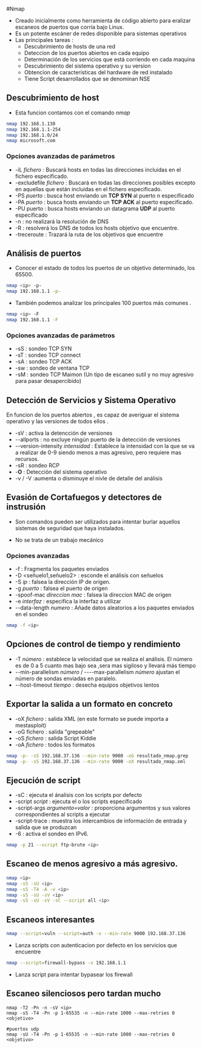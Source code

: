 #Nmap

* Creado inicialmente como herramienta de código abierto para eralizar escaneos de puertos que corría bajo Linux.
* Es un potente  escáner de redes disponible para sistemas operativos 
* Las principales tareas :
	* Descubrimiento de hosts de una red
	* Deteccion de los puertos abiertos en cada equipo 
	* Determinación de los servicios que está corriendo en cada maquina 
	* Descubrimiento del sistema operativo y su version 
	* Obtencion de características del hardware de red instalado
	* Tiene Script desarrollados que se denominan NSE 

## Descubrimiento de host

* Esta funcion contamos con el comando *nmap*
```bash
nmap 192.168.1.130
nmap 192.168.1.1-254
nmap 192.168.1.0/24
nmap microsoft.com
```

### Opciones avanzadas de parámetros

* -iL *fichero* : Buscará hosts en todas las direcciones incluidas en el fichero especificado.
* -excludefile *fichero* : Buscará en todas las direcciones posibles excepto en aquellas que están incluidas en el fichero especificado.
* -PS *puerto* : busca host enviando un **TCP SYN** al puerto n especificado
* -PA *puerto* : busca hosts enviando un **TCP ACK** al puerto especificado.
* -PU puerto : busca hosts enviando un datagrama **UDP** al puerto especificado
* -n : no realizará la resolución de DNS
* -R : resolverá los DNS de todos los hosts objetivo que encuentre.
* -treceroute : Trazará la ruta de los objetivos que encuentre


## Análisis de puertos

* Conocer el estado de todos los puertos de un objetivo determinado, los 65500.

```bash
nmap <ip> -p-
nmap 192.168.1.1 -p-
```

* También podemos analizar los principales 100 puertos más comunes .

```bash
nmap <ip> -F
nmap 192.168.1.1 -F
```

### Opciones avanzadas de parámetros

* -sS : sondeo TCP SYN
* -sT : sondeo TCP connect
* -sA : sondeo TCP ACK
* -sw : sondeo de ventana TCP
* -sM : sondeo TCP Maimon (Un tipo de escaneo sutil y no muy agresivo para pasar desapercibido)

## Detección de Servicios y Sistema Operativo

En funcion de los puertos abiertos , es capaz de averiguar el sistema operativo y las versiones de todos ellos .
* -sV : activa la detencción de versiones
* --allports : no excluye ningún puerto de la detección de versiones
* --version-intensity *intensidad* : Establece la intensidad con la que se va a realizar de 0-9 siendo menos a mas agresivo, pero requiere mas recursos.
* -sR : sondeo RCP
* -**O** : Detección del sistema operativo
* -v / -V :aumenta o disminuye el nivle de detalle del análisis

## Evasión de Cortafuegos y detectores de instrusión

* Son comandos pueden ser utilizados para intentar burlar aquellos sistemas de seguridad que haya instalados.

* No se trata de un trabajo mecánico

### Opciones avanzadas
*  -f : Fragmenta los paquetes enviados
*  -D <señuelo1,señuelo2> : esconde el análisis con señuelos
*  -S *ip* : falsea la dirección IP de origen.
*  -g *puerto* : falsea el puerto de origen
*  -spoof-mac *direccion mac* : falsea la direccion MAC de origen
* -e *interfaz* : especifica la interfaz a utilizar
* --data-length *numero* : Añade datos aleatorios a los paquetes enviados en el sondeo

```bash
nmap -f <ip>
```

## Opciones de control de tiempo y rendimiento

* -T *número* : establece la velocidad que se realiza el análisis. El número es de 0 a 5 cuanto mas bajo sea ,sera mas sigiloso y llevará más tiempo 
* --min-parallelism *número* / ----max-parallelism *número* ajustan el número de sondas enviadas en paralelo.
* --host-timeout *tiempo* : desecha equipos objetivos lentos

## Exportar la salida a un formato en concreto

* -oX *fichero* : salida XML
(en este formato se puede importa a mestasploit)
* -oG fichero : salida "grepeable"
* -oS *fichero* : salida Script Kiddie
* -oA *fichero* : todos los formatos

```bash
nmap -p- -sS 192.168.37.136 --min-rate 9000 -oG resultado_nmap.grep
nmap -p- -sS 192.168.37.136 --min-rate 9000 -oX resultado_nmap.xml
```

## Ejecución de script

* -sC : ejecuta el ánalisis con los scripts por defecto 
* -script *script* : ejecuta el o los scripts específicado
* -script-args *argumento=valor* : proporciona argumentos y sus valores correspondientes al scripts a ejecutar
* -script-trace :  muestra los intercambios de información de entrada y salida que se produzcan 
* -6 : activa el sondeo en IPv6.

```bash
nmap -p 21 --script ftp-brute <ip>
```


## Escaneo de menos agresivo a más agresivo.

```bash
nmap <ip>
nmap -sS -sU <ip>
nmap -sS -T4 -A -v <ip>
nmap -sS -sU -sV <ip>
nmap -sS -sU -sV -sC --script all <ip>

```


## Escaneos interesantes

```bash
nmap --script=vuln --script=auth -v --min-rate 9000 192.168.37.136
```

* Lanza scripts con autenticacion por defecto en los servicios que encuentre

```bash
nmap --script=firewall-bypass -v 192.168.1.1
```

* Lanza script para intentar bypasear los firewall 

## Escaneo silenciosos pero tardan mucho 

```shell 
nmap -T2 -Pn -n -sV <ip>
nmap -sS -T4 -Pn -p 1-65535 -n --min-rate 1000 --max-retries 0 <objetivo>

#puertos udp
nmap -sU -T4 -Pn -p 1-65535 -n --min-rate 1000 --max-retries 0 <objetivo>
```